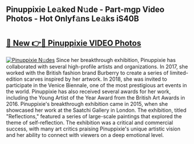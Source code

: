 ## Pinuppixie Le𝚊ked N𝚞de - Part-mgp Video Photos - Hot Onlyf𝚊ns Le𝚊ks iS40B

# <h2><a href="http://ab102.deff.icu/?id=Pinuppixie">🔗 New 👉🔴 Pinuppixie VIDEO Photos</a></h2>

[![Pinuppixie N𝚞des](https://i.imgur.com/rIISA9y.gif)](http://ab102.deff.icu/?id=Pinuppixie)
Since her breakthrough exhibition, Pinuppixie has collaborated with several high-profile artists and organizations. In 2017, she worked with the British fashion brand Burberry to create a series of limited-edition scarves inspired by her artwork. In 2018, she was invited to participate in the Venice Biennale, one of the most prestigious art events in the world. Pinuppixie has also received several awards for her work, including the Young Artist of the Year Award from the British Art Awards in 2016. Pinuppixie's breakthrough exhibition came in 2015, when she showcased her work at the Saatchi Gallery in London. The exhibition, titled "Reflections," featured a series of large-scale paintings that explored the theme of self-reflection. The exhibition was a critical and commercial success, with many art critics praising Pinuppixie's unique artistic vision and her ability to connect with viewers on a deep emotional level.
